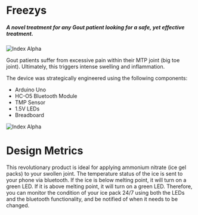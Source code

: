 # Freezys

##### A novel treatment for any Gout patient looking for a safe, yet effective treatment. 

![Index Alpha](https://github.com/seeamislam/Arduino/blob/master/DWG.png)

Gout patients suffer from excessive pain within their MTP joint (big toe joint). Ultimately, this triggers intense swelling and inflammation. 

The device was strategically engineered using the following components: 
- Arduino Uno
- HC-O5 Bluetooth Module
- TMP Sensor
- 1.5V LEDs
- Breadboard

![Index Alpha](https://github.com/seeamislam/Arduino/blob/master/Render%201.png)

# Design Metrics

This revolutionary product is ideal for applying ammonium nitrate (ice gel packs) to your swollen joint. The temperature status of the ice is sent to your phone via bluetooth. If the ice is below melting point, it will turn on a green LED. If it is above melting point, it will turn on a green LED. Therefore, you can monitor the condition of your ice pack 24/7 using both the LEDs and the bluetooth functionality, and be notified of when it needs to be changed. 

